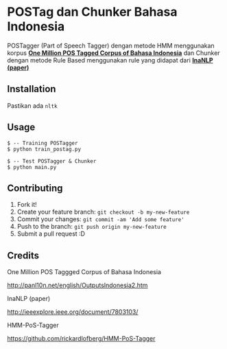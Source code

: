 # POSTag dan Chunker Bahasa Indonesia

POSTagger (Part of Speech Tagger) dengan metode HMM menggunakan korpus [**One Million POS Tagged Corpus of Bahasa Indonesia**](http://panl10n.net/english/OutputsIndonesia2.htm) dan Chunker dengan metode Rule Based menggunakan rule yang didapat dari [**InaNLP (paper)**](http://ieeexplore.ieee.org/document/7803103/)

## Installation

Pastikan ada `nltk`

## Usage

```
$ -- Training POSTagger
$ python train_postag.py

$ -- Test POSTagger & Chunker
$ python main.py
```

## Contributing

1. Fork it!
2. Create your feature branch: `git checkout -b my-new-feature`
3. Commit your changes: `git commit -am 'Add some feature'`
4. Push to the branch: `git push origin my-new-feature`
5. Submit a pull request :D

## Credits

One Million POS Taggged Corpus of Bahasa Indonesia

http://panl10n.net/english/OutputsIndonesia2.htm

InaNLP (paper)

http://ieeexplore.ieee.org/document/7803103/

HMM-PoS-Tagger

https://github.com/rickardlofberg/HMM-PoS-Tagger